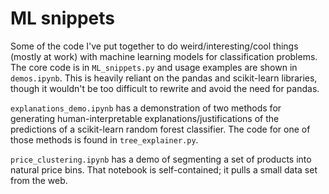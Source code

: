 # ML snippets
Some of the code I've put together to do weird/interesting/cool things (mostly at work) with machine learning models for classification problems. The core code is in `ML_snippets.py` and usage examples are shown in `demos.ipynb`. This is heavily reliant on the pandas and scikit-learn libraries, though it wouldn't be too difficult to rewrite and avoid the need for pandas. 

`explanations_demo.ipynb` has a demonstration of two methods for generating human-interpretable explanations/justifications of the predictions of a scikit-learn random forest classifier. The code for one of those methods is found in `tree_explainer.py`.

`price_clustering.ipynb` has a demo of segmenting a set of products into natural price bins. That notebook is self-contained; it pulls a small data set from the web.

